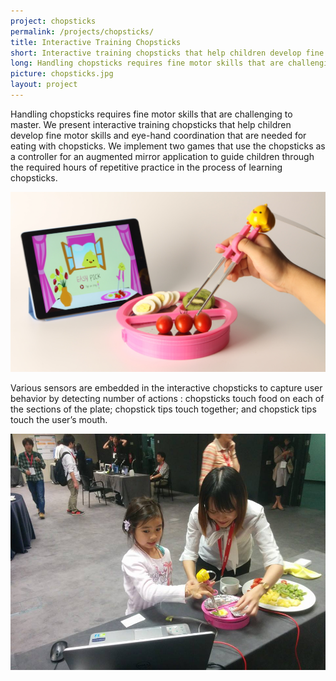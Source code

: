 ```yaml
---
project: chopsticks
permalink: /projects/chopsticks/
title: Interactive Training Chopsticks
short: Interactive training chopsticks that help children develop fine motor skills and eye-hand coordination that are needed for eating with chopsticks.
long: Handling chopsticks requires fine motor skills that are challenging to master. We present interactive training chopsticks that help children develop fine motor skills and eye-hand coordination that are needed for eating with chopsticks. We implement two games that use the chopsticks as a controller for an augmented mirror application to guide children through the required hours of repetitive practice in the process of learning chopsticks.
picture: chopsticks.jpg
layout: project
---
```

Handling chopsticks requires fine motor skills that are challenging to master. We present interactive training chopsticks that help children develop fine motor skills and eye-hand coordination that are needed for eating with chopsticks. We implement two games that use the chopsticks as a controller for an augmented mirror application to guide children through the required hours of repetitive practice in the process of learning chopsticks.

![](<img/chopsticks_small.jpg>)

Various sensors are embedded in the interactive chopsticks to capture user behavior by detecting  number of actions : chopsticks touch food on each of the sections of the plate;  chopstick tips touch together; and chopstick tips touch the user’s mouth.

![](<img/chopsticks_in_action.jpg>)
